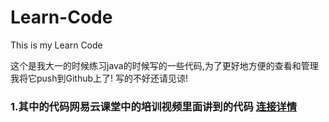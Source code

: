 # Learn-Code
This is my Learn Code
 
这个是我大一的时候练习java的时候写的一些代码,为了更好地方便的查看和管理我将它push到Github上了!
写的不好还请见谅!
### 1.其中的代码网易云课堂中的培训视频里面讲到的代码 [连接详情](http://study.163.com/course/courseMain.htm?courseId=1003108028)
